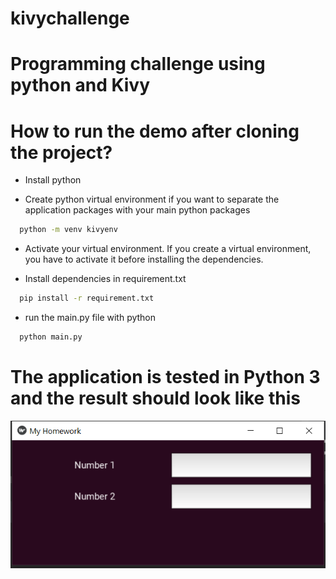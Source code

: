 # kivychallenge

# Programming challenge using python and Kivy

# How to run the demo after cloning the project?

* Install python 

* Create python virtual environment if you want to separate
the application packages with your main python packages
```bash
  python -m venv kivyenv
```
* Activate your virtual environment. If you create a virtual environment, you have to 
activate it before installing the dependencies.


* Install dependencies in requirement.txt
```bash
  pip install -r requirement.txt
```
* run the main.py file with python 
```bash
  python main.py
```
# The application is tested in Python 3 and the result should look like this
![Example](/images/main.PNG)
